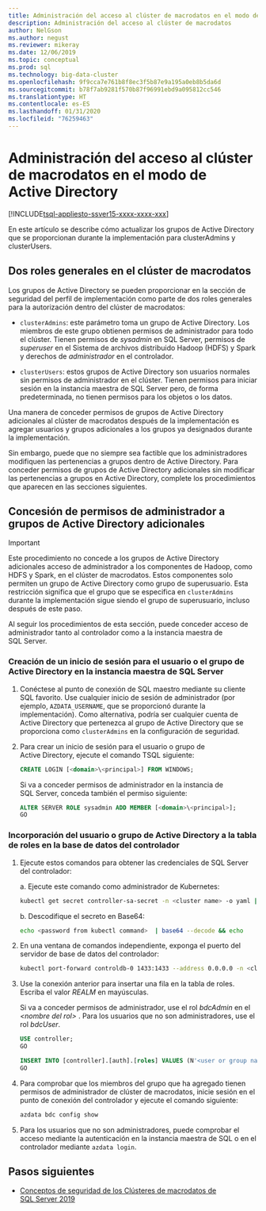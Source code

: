 ```yaml
---
title: Administración del acceso al clúster de macrodatos en el modo de Active Directory
description: Administración del acceso al clúster de macrodatos
author: NelGson
ms.author: negust
ms.reviewer: mikeray
ms.date: 12/06/2019
ms.topic: conceptual
ms.prod: sql
ms.technology: big-data-cluster
ms.openlocfilehash: 9f9cca7e761b8f8ec3f5b87e9a195a0eb8b5da6d
ms.sourcegitcommit: b78f7ab9281f570b87f96991ebd9a095812cc546
ms.translationtype: HT
ms.contentlocale: es-ES
ms.lasthandoff: 01/31/2020
ms.locfileid: "76259463"
---
```

# <a name="manage-big-data-cluster-access-in-active-directory-mode"></a>Administración del acceso al clúster de macrodatos en el modo de Active Directory

[!INCLUDE[tsql-appliesto-ssver15-xxxx-xxxx-xxx](../includes/tsql-appliesto-ssver15-xxxx-xxxx-xxx.md)]

En este artículo se describe cómo actualizar los grupos de Active Directory que se proporcionan durante la implementación para clusterAdmins y clusterUsers.

## <a name="two-overarching-roles-in-the-big-data-cluster"></a>Dos roles generales en el clúster de macrodatos

Los grupos de Active Directory se pueden proporcionar en la sección de seguridad del perfil de implementación como parte de dos roles generales para la autorización dentro del clúster de macrodatos:

* `clusterAdmins`: este parámetro toma un grupo de Active Directory. Los miembros de este grupo obtienen permisos de administrador para todo el clúster. Tienen permisos de *sysadmin* en SQL Server, permisos de *superuser* en el Sistema de archivos distribuido Hadoop (HDFS) y Spark y derechos de *administrador* en el controlador.

* `clusterUsers`: estos grupos de Active Directory son usuarios normales sin permisos de administrador en el clúster. Tienen permisos para iniciar sesión en la instancia maestra de SQL Server pero, de forma predeterminada, no tienen permisos para los objetos o los datos.

Una manera de conceder permisos de grupos de Active Directory adicionales al clúster de macrodatos después de la implementación es agregar usuarios y grupos adicionales a los grupos ya designados durante la implementación. 

Sin embargo, puede que no siempre sea factible que los administradores modifiquen las pertenencias a grupos dentro de Active Directory. Para conceder permisos de grupos de Active Directory adicionales sin modificar las pertenencias a grupos en Active Directory, complete los procedimientos que aparecen en las secciones siguientes.

## <a name="grant-administrator-permissions-to-additional-active-directory-groups"></a>Concesión de permisos de administrador a grupos de Active Directory adicionales

>[!IMPORTANT]
>Este procedimiento no concede a los grupos de Active Directory adicionales acceso de administrador a los componentes de Hadoop, como HDFS y Spark, en el clúster de macrodatos. Estos componentes solo permiten un grupo de Active Directory como grupo de superusuario. Esta restricción significa que el grupo que se especifica en `clusterAdmins` durante la implementación sigue siendo el grupo de superusuario, incluso después de este paso.

Al seguir los procedimientos de esta sección, puede conceder acceso de administrador tanto al controlador como a la instancia maestra de SQL Server.

### <a name="create-a-login-for-the-active-directory-user-or-group-in-the-sql-server-master-instance"></a>Creación de un inicio de sesión para el usuario o el grupo de Active Directory en la instancia maestra de SQL Server 

1. Conéctese al punto de conexión de SQL maestro mediante su cliente SQL favorito. Use cualquier inicio de sesión de administrador (por ejemplo, `AZDATA_USERNAME`, que se proporcionó durante la implementación). Como alternativa, podría ser cualquier cuenta de Active Directory que pertenezca al grupo de Active Directory que se proporciona como `clusterAdmins` en la configuración de seguridad.

1. Para crear un inicio de sesión para el usuario o grupo de Active Directory, ejecute el comando TSQL siguiente:

   ```sql
   CREATE LOGIN [<domain>\<principal>] FROM WINDOWS;
   ```

   Si va a conceder permisos de administrador en la instancia de SQL Server, conceda también el permiso siguiente:

   ```sql
   ALTER SERVER ROLE sysadmin ADD MEMBER [<domain>\<principal>];
   GO
   ```

### <a name="add-the-active-directory-user-or-group-to-the-roles-table-in-the-controller-database"></a>Incorporación del usuario o grupo de Active Directory a la tabla de roles en la base de datos del controlador 

1. Ejecute estos comandos para obtener las credenciales de SQL Server del controlador:

   a. Ejecute este comando como administrador de Kubernetes:

   ```bash
   kubectl get secret controller-sa-secret -n <cluster name> -o yaml | grep password
   ```

   b. Descodifique el secreto en Base64:

   ```bash
   echo <password from kubectl command>  | base64 --decode && echo
   ```

1. En una ventana de comandos independiente, exponga el puerto del servidor de base de datos del controlador:

   ```bash
   kubectl port-forward controldb-0 1433:1433 --address 0.0.0.0 -n <cluster name>
   ```

1. Use la conexión anterior para insertar una fila en la tabla de roles. Escriba el valor *REALM* en mayúsculas.

   Si va a conceder permisos de administrador, use el rol *bdcAdmin* en el *\<nombre del rol>* . Para los usuarios que no son administradores, use el rol *bdcUser*.

   ```sql
   USE controller;
   GO

   INSERT INTO [controller].[auth].[roles] VALUES (N'<user or group name>@<REALM>', N'<role name>')
   GO
   ```

1. Para comprobar que los miembros del grupo que ha agregado tienen permisos de administrador de clúster de macrodatos, inicie sesión en el punto de conexión del controlador y ejecute el comando siguiente:

   ```bash
   azdata bdc config show
   ```

1. Para los usuarios que no son administradores, puede comprobar el acceso mediante la autenticación en la instancia maestra de SQL o en el controlador mediante `azdata login`.

## <a name="next-steps"></a>Pasos siguientes

- [Conceptos de seguridad de los Clústeres de macrodatos de SQL Server 2019](concept-security.md)
